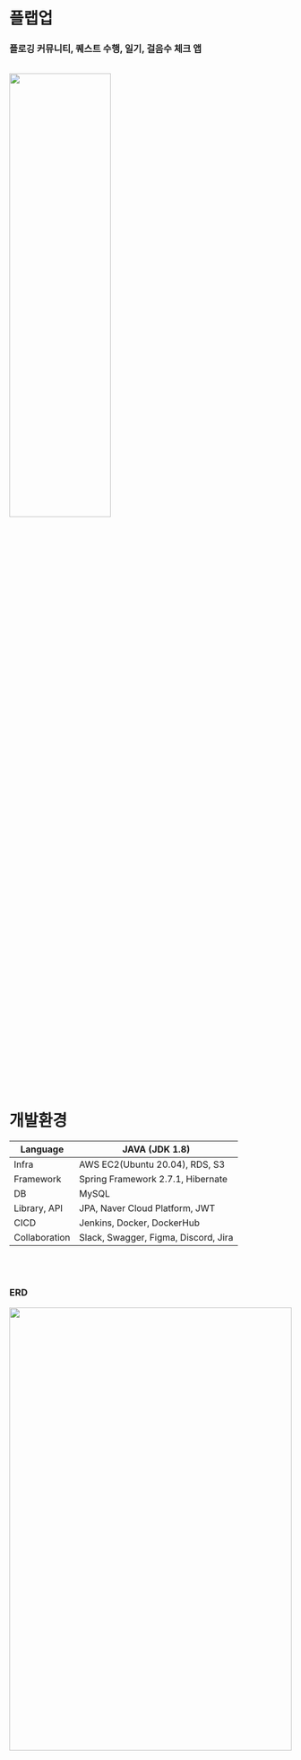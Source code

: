 # 플랩업
<h3>플로깅 커뮤니티, 퀘스트 수행, 일기, 걸음수 체크 앱</h3>
<br>
    <img width="60%" height="45%" src="https://user-images.githubusercontent.com/53048655/221106487-dc148cbf-fd81-4a92-8900-a83e1f5878fe.png">

<br><br>

# 개발환경
| Language | JAVA (JDK 1.8) |
| --- | --- |
| Infra | AWS EC2(Ubuntu 20.04), RDS, S3 |
| Framework | Spring Framework 2.7.1, Hibernate |
| DB | MySQL |
| Library, API | JPA, Naver Cloud Platform, JWT |
| CICD | Jenkins, Docker, DockerHub |
| Collaboration | Slack, Swagger, Figma, Discord, Jira |


<br><br>
<h3>ERD</h3>
    <img width="100%" height="45%" src="https://user-images.githubusercontent.com/53048655/221104811-4997695a-5b47-4e06-846d-637c9e74909c.png">
    

<br><br>
## 📌 Server Architecture

<h3>CICD Process</h3>
<img width="100%" height="45%" src="https://user-images.githubusercontent.com/53048655/221104913-fc86d263-c5d3-4793-a6a7-fb04a09770d5.png">

<h3>Server Flow</h3>
<img width="100%" height="45%" src="https://user-images.githubusercontent.com/53048655/221105660-9174763d-f891-4add-aa72-c2d99f531562.png">


